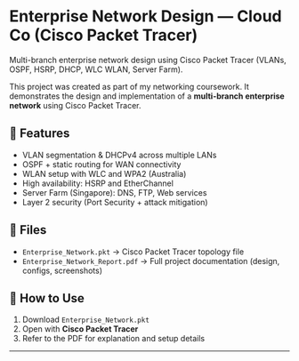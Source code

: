
# Enterprise Network Design — Cloud Co (Cisco Packet Tracer)
Multi-branch enterprise network design using Cisco Packet Tracer (VLANs, OSPF, HSRP, DHCP, WLC WLAN, Server Farm).

This project was created as part of my networking coursework. It demonstrates the design and implementation of a **multi-branch enterprise network** using Cisco Packet Tracer.  

## 📌 Features
- VLAN segmentation & DHCPv4 across multiple LANs  
- OSPF + static routing for WAN connectivity  
- WLAN setup with WLC and WPA2 (Australia)  
- High availability: HSRP and EtherChannel  
- Server Farm (Singapore): DNS, FTP, Web services  
- Layer 2 security (Port Security + attack mitigation)  

## 📂 Files
- `Enterprise_Network.pkt` → Cisco Packet Tracer topology file  
- `Enterprise_Network_Report.pdf` → Full project documentation (design, configs, screenshots)  

## 🚀 How to Use
1. Download `Enterprise_Network.pkt`  
2. Open with **Cisco Packet Tracer**  
3. Refer to the PDF for explanation and setup details  

---
